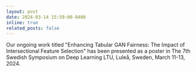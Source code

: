```yaml
---
layout: post
date: 2024-03-14 15:59:00-0400
inline: true
related_posts: false
---
```


Our ongoing work titled "Enhancing Tabular GAN Fairness: The Impact of  Intersectional Feature Selection" has been presented as a poster in The 7th Swedish Symposium on Deep Learning LTU, Luleå, Sweden, March 11-13, 2024.
